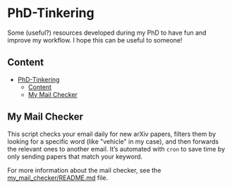 # PhD-Tinkering
Some (useful?) resources developed during my PhD to have fun and improve my workflow. I hope this can be useful to someone!


## Content
- [PhD-Tinkering](#phd-tinkering)
  - [Content](#content)
  - [My Mail Checker](#my-mail-checker)

## My Mail Checker

This script checks your email daily for new arXiv papers, filters them by looking for a specific word (like "vehicle" in my case), and then forwards the relevant ones to another email. It’s automated with `cron` to save time by only sending papers that match your keyword.

For more information about the mail checker, see the [my_mail_checker/README.md](my_mail_checker/README.md) file.
